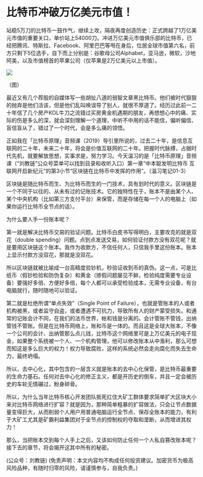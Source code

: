 # 比特币冲破万亿美元市值！

站稳5万刀的比特币一鼓作气，继续上攻，隔夜再度创造历史：正式跨越了1万亿美元市值的重要关口，单价站上54000刀。冲进万亿美元市值俱乐部的比特币，已经把腾讯、特斯拉、Facebook、阿里巴巴等甩在身后，位居全球市值第六名，前方只剩下5位选手，自下而上分别是：谷歌母公司Alphabet，亚马逊，微软，沙地阿美，以及市值榜首的苹果公司（仅苹果是2万亿美元以上市值）。

![](https://github.com/hmisty/hmisty.github.io/tree/a0b5074547926352211bb020cd70bbf4afba0ca1/images/2021/20210220-2.jpg)

（图）

最近又有几个荐股的自媒体写一些胡扯八道的弱智文章黑比特币。他们被时代狠狠的抛弃是他们活该，但是他们乱叫唤误导了别人，就很不厚道了。经历过此前一二十年信了几个房产KOL牛刀之流错过买房黄金机遇期的朋友，再想想心中的痛、实际的伤是多么的深，就会深刻理解一个道理，中听不中用的话不能信，偏听偏信、盲信盲从了，错过了一个时代，会是多么痛的领悟。

正如我在「比特币原理」音频课（2019）导引里所说的，过去二十年，是信息互联网的二十年，未来二十年，将会是价值互联网的二十年。把握时代脉搏，占据时代先机，就要解放思想，实事求是，努力学习。今天温习的是「比特币原理」音频课（“刘教链”公众号菜单可以找到目录和收听入口）第一章“中本聪发明比特币 互联网开启新纪元”的第3小节“区块链在比特币中发挥的作用”。（温习笔记01-3）

区块链是随比特币而生、为比特币而生的一门技术，具有划时代的意义。区块链是一个不同于以往的、从未有过的记账技术。它的独特性在于，账本不是由某个人、某个中央机构（比如第三方支付平台）来保管，而是存储在每一个人的电脑上（如果你运行比特币全节点的话）。

为什么要人手一份账本呢？

第一就是解决比特币交易的验证问题。比特币白皮书写得明白，主要攻克的就是双花（double spending）问题。点到点发送交易，如何验证付款方没有双花呢？就是要用区块链这个账本。我作为收款方，不信任何人，只信我手里这份账本。账本上显示付款方没双花，那就是没双花。

所以区块链就被比喻成一台高精度验钞机，秒验证收到币的真伪。这一点，可是比纸币（假钞检验和防伪复杂）和黄金（掺假问题屡见不鲜，检验纯度需要专业设备）要强好多倍、方便好多倍，每个人都可以承受检验成本，无需专业设备，有台电脑就行，随时随地可以验证。

第二就是杜绝所谓“单点失效”（Single Point of Failure），也就是管账本的人或者机构被黑，或者监守自盗，或者遭遇不可抗力，导致所有人的财产蒙受损失。和通常的记账会计不同，在我们的法币世界，帐和钱是分离的。会计管账不管钱，出纳管钱不管账。但是在比特币网络上，账和币是一体的。而且这是全球大账本，不像一个公司的会计、出纳管那么点儿钱，比特币这个网络里可是上万亿美元的电子现金，如果整个系统被一个人、一个机构管理，他可以修改账本从中渔利，那么可想而知这是多么巨大的权力！权力导致腐败，这样的系统必然会走向腐化而失去生命力，最终坍塌。

所以，去中心化，其中包含的一层含义就是账本的去中心化保管，是比特币最重要的生命力基石。任何对去中心化的修正主义，都是开历史的倒车，并且一定会被历史的车轮无情碾过，粉身碎骨。

所以，为什么当年比特币核心开发团队抵死扛住大矿工群体要求简单扩大区块大小来对比特币网络进行扩容？就是因为，那种简单粗暴的扩容做法，只会让节点数据量变得巨大，从而削弱个人用户用普通电脑运行全节点、保存全账本的能力，有利于大矿工尤其是矿霸利益集团对于全节点的控制权的夺取和垄断，从而增进其权力！

那么，当把账本交到每个人手上之后，又该如何防止任何一个人私自篡改账本呢？接下去的章节，将会揭开这其中所有的秘密。

\(公众号：刘教链\)  \(免责声明：本文内容均不构成任何投资建议。加密货币为极高风险品种，有随时归零的风险，请谨慎参与，自我负责。\)

